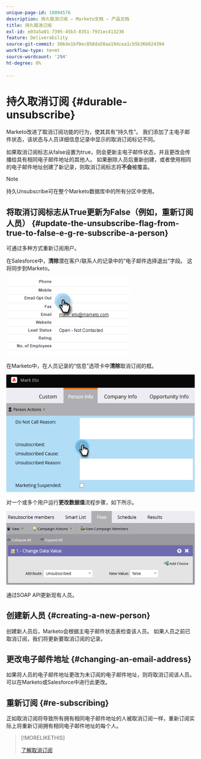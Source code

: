 ```yaml
---
unique-page-id: 10094576
description: 持久取消订阅 — Marketo文档 — 产品文档
title: 持久取消订阅
exl-id: e03a5a01-7395-45b3-8351-7931ec413236
feature: Deliverability
source-git-commit: 366de1bf0ec858da50aa19dcea1cb5b36b624394
workflow-type: tm+mt
source-wordcount: '294'
ht-degree: 0%

---
```


# 持久取消订阅 {#durable-unsubscribe}

Marketo改进了取消订阅功能的行为，使其具有“持久性”。 我们添加了主电子邮件状态，该状态与人员详细信息记录中显示的取消订阅标记不同。

如果取消订阅标志从false设置为true，则会更新主电子邮件状态，并且更改会传播给具有相同电子邮件地址的其他人。 如果删除人员后重新创建，或者使用相同的电子邮件地址创建了新记录，则取消订阅标志将&#x200B;**不会**&#x200B;被覆盖。

>[!NOTE]
>
>持久Unsubscribe可在整个Marketo数据库中的所有分区中使用。

## 将取消订阅标志从True更新为False（例如，重新订阅人员） {#update-the-unsubscribe-flag-from-true-to-false-e-g-re-subscribe-a-person}

可通过多种方式重新订阅用户。

在Salesforce中，**清除**&#x200B;潜在客户/联系人的记录中的“电子邮件选择退出”字段。 这将同步到Marketo。

![Salesforce屏幕](assets/durable-unsubscribe-1.png)

在Marketo中，在人员记录的“信息”选项卡中&#x200B;**清除**&#x200B;取消订阅的框。

![清除人员记录中的取消订阅框](assets/durable-unsubscribe-2.png)

对一个或多个用户运行&#x200B;**更改数据值**&#x200B;流程步骤，如下所示。

![更改数据值流程步骤](assets/durable-unsubscribe-3.png)

通过SOAP API更新现有人员。

## 创建新人员 {#creating-a-new-person}

创建新人员后，Marketo会根据主电子邮件状态表检查该人员。 如果人员之前已取消订阅，我们将更新要取消订阅的记录。

## 更改电子邮件地址 {#changing-an-email-address}

如果将人员的电子邮件地址更改为未订阅的电子邮件地址，则将取消订阅该人员。 可以在Marketo或Salesforce中进行此更改。

## 重新订阅 {#re-subscribing}

正如取消订阅将导致所有拥有相同电子邮件地址的人被取消订阅一样，重新订阅实际上将重新订阅拥有相同电子邮件地址的每个人。

>[!MORELIKETHIS]
>
>[了解取消订阅](/help/marketo/product-docs/email-marketing/deliverability/understanding-unsubscribe.md)
